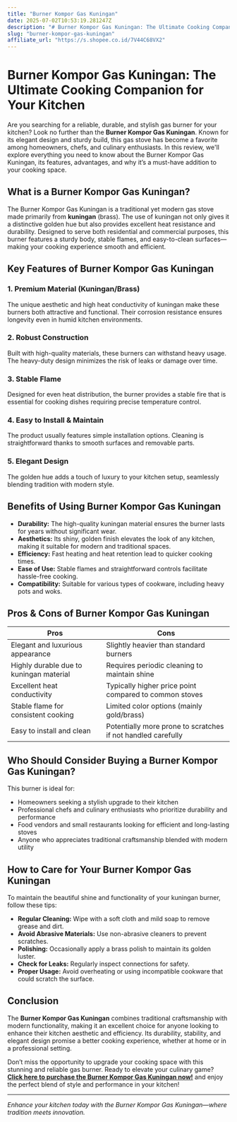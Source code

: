 ```yaml
---
title: "Burner Kompor Gas Kuningan"
date: 2025-07-02T10:53:19.281247Z
description: "# Burner Kompor Gas Kuningan: The Ultimate Cooking Companion for Your Kitchen..."
slug: "burner-kompor-gas-kuningan"
affiliate_url: "https://s.shopee.co.id/7V44C68VX2"
---
```

# Burner Kompor Gas Kuningan: The Ultimate Cooking Companion for Your Kitchen

Are you searching for a reliable, durable, and stylish gas burner for your kitchen? Look no further than the **Burner Kompor Gas Kuningan**. Known for its elegant design and sturdy build, this gas stove has become a favorite among homeowners, chefs, and culinary enthusiasts. In this review, we'll explore everything you need to know about the Burner Kompor Gas Kuningan, its features, advantages, and why it’s a must-have addition to your cooking space.

## What is a Burner Kompor Gas Kuningan?

The Burner Kompor Gas Kuningan is a traditional yet modern gas stove made primarily from **kuningan** (brass). The use of kuningan not only gives it a distinctive golden hue but also provides excellent heat resistance and durability. Designed to serve both residential and commercial purposes, this burner features a sturdy body, stable flames, and easy-to-clean surfaces—making your cooking experience smooth and efficient.

## Key Features of Burner Kompor Gas Kuningan

### 1. Premium Material (Kuningan/Brass)
The unique aesthetic and high heat conductivity of kuningan make these burners both attractive and functional. Their corrosion resistance ensures longevity even in humid kitchen environments.

### 2. Robust Construction
Built with high-quality materials, these burners can withstand heavy usage. The heavy-duty design minimizes the risk of leaks or damage over time.

### 3. Stable Flame
Designed for even heat distribution, the burner provides a stable fire that is essential for cooking dishes requiring precise temperature control.

### 4. Easy to Install & Maintain
The product usually features simple installation options. Cleaning is straightforward thanks to smooth surfaces and removable parts.

### 5. Elegant Design
The golden hue adds a touch of luxury to your kitchen setup, seamlessly blending tradition with modern style.

## Benefits of Using Burner Kompor Gas Kuningan

- **Durability:** The high-quality kuningan material ensures the burner lasts for years without significant wear.
- **Aesthetics:** Its shiny, golden finish elevates the look of any kitchen, making it suitable for modern and traditional spaces.
- **Efficiency:** Fast heating and heat retention lead to quicker cooking times.
- **Ease of Use:** Stable flames and straightforward controls facilitate hassle-free cooking.
- **Compatibility:** Suitable for various types of cookware, including heavy pots and woks.

## Pros & Cons of Burner Kompor Gas Kuningan

| Pros                                  | Cons                          |
|----------------------------------------|------------------------------|
| Elegant and luxurious appearance     | Slightly heavier than standard burners |
| Highly durable due to kuningan material | Requires periodic cleaning to maintain shine |
| Excellent heat conductivity          | Typically higher price point compared to common stoves |
| Stable flame for consistent cooking | Limited color options (mainly gold/brass)  |
| Easy to install and clean            | Potentially more prone to scratches if not handled carefully |

## Who Should Consider Buying a Burner Kompor Gas Kuningan?

This burner is ideal for:

- Homeowners seeking a stylish upgrade to their kitchen
- Professional chefs and culinary enthusiasts who prioritize durability and performance
- Food vendors and small restaurants looking for efficient and long-lasting stoves
- Anyone who appreciates traditional craftsmanship blended with modern utility

## How to Care for Your Burner Kompor Gas Kuningan

To maintain the beautiful shine and functionality of your kuningan burner, follow these tips:

- **Regular Cleaning:** Wipe with a soft cloth and mild soap to remove grease and dirt.
- **Avoid Abrasive Materials:** Use non-abrasive cleaners to prevent scratches.
- **Polishing:** Occasionally apply a brass polish to maintain its golden luster.
- **Check for Leaks:** Regularly inspect connections for safety.
- **Proper Usage:** Avoid overheating or using incompatible cookware that could scratch the surface.

## Conclusion

The **Burner Kompor Gas Kuningan** combines traditional craftsmanship with modern functionality, making it an excellent choice for anyone looking to enhance their kitchen aesthetic and efficiency. Its durability, stability, and elegant design promise a better cooking experience, whether at home or in a professional setting.

Don’t miss the opportunity to upgrade your cooking space with this stunning and reliable gas burner. Ready to elevate your culinary game? **[Click here to purchase the Burner Kompor Gas Kuningan now!](https://s.shopee.co.id/7V44C68VX2)** and enjoy the perfect blend of style and performance in your kitchen!

---

*Enhance your kitchen today with the Burner Kompor Gas Kuningan—where tradition meets innovation.*